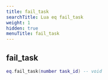 ```yaml
---
title: fail_task
searchTitle: Lua eq fail_task
weight: 1
hidden: true
menuTitle: fail_task
---
```

## fail_task
```lua
eq.fail_task(number task_id) -- void
```